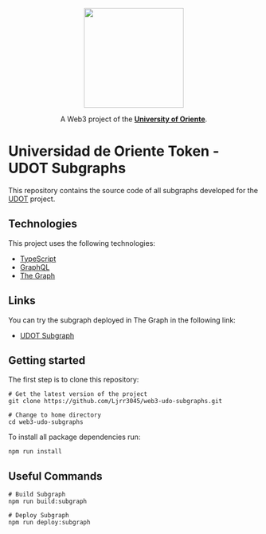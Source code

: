 <div align="center">

<img 
    src="https://i.ibb.co/2v2kq5q/udot-logo.png"
    width="200"
/>

A Web3 project of the [**University of Oriente**](https://x.com/dacemonagas).

</div>

# Universidad de Oriente Token - UDOT Subgraphs

This repository contains the source code of all subgraphs developed for the [UDOT](https://github.com/Ljrr3045/web3-udo-monorepo) project.

## Technologies

This project uses the following technologies:
- [TypeScript](https://www.typescriptlang.org/docs)
- [GraphQL](https://graphql.org/learn/)
- [The Graph](https://thegraph.com/docs/en/)

## Links

You can try the subgraph deployed in The Graph in the following link:
* [UDOT Subgraph](https://api.studio.thegraph.com/query/25982/web3-udot-subgraph/0.0.1)

## Getting started

The first step is to clone this repository:
```
# Get the latest version of the project
git clone https://github.com/Ljrr3045/web3-udo-subgraphs.git

# Change to home directory
cd web3-udo-subgraphs
```

To install all package dependencies run:
```
npm run install
```

## Useful Commands

```
# Build Subgraph
npm run build:subgraph

# Deploy Subgraph
npm run deploy:subgraph
```